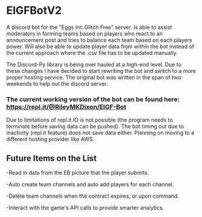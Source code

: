 # EIGFBotV2
A discord bot for the "Eggs Inc Glitch Free" server. Is able to assist moderators in forming teams based on players who react to an announcement post and tries to balance each team based on each players power. Will also be able to update player data from within the bot instead of the current approach where the .csv file has to be updated manually.

The Discord-Py library is being over hauled at a high-end level. Due to these changes I have decided to start rewriting the bot and switch to a more proper hosting service. The original bot was written in the span of two weekends to help out the discord server.

### The current working version of the bot can be found here: https://repl.it/@RileyMKDixon/EIGF-Bot

Due to limitations of repl.it IO is not possible (the program needs to terminate before saving data can be pushed). The bot timing out due to inactivity (repl.it feature) does not save data either. Planning on moving to a different hosting provider like AWS.

Future Items on the List
------------------------
-Read in data from the EB picture that the player submits.

-Auto create team channels and auto add players for each channel.

-Delete team channels when the contract expires, or upon command.

-Interact with the game's API calls to provide smarter analytics.
